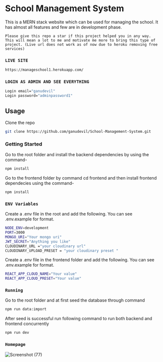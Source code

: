# School Management System

This is a MERN stack website which can be used for managing the school. It has almost all features and few are in development phase.

`Please give this repo a star if this project helped you in any way. This will mean a lot to me and motivate me more to bring this type of project. (Live url does not work as of now due to heroku removing free services)`

### `LIVE SITE`

```bash
https://manageschool1.herokuapp.com/

``` 

### `LOGIN AS ADMIN AND SEE EVERYTHING`

```bash
Login email="ganudevil"
Login password="adminpassword1"
```

## Usage

Clone the repo

```bash
git clone https://github.com/ganudevil/School-Management-System.git
```

### Getting Started

Go to the root folder and install the backend dependencies by using the command-

```bash
npm install
```

Go to the frontend folder by command cd frontend and then install frontend dependecies using the command-

```bash
npm install
```

### `ENV Variables`

Create a .env file in the root and add the following. You can see .env.example for format.

```bash
NODE_ENV=development
PORT=3000
MONGO_URI="Your mongo uri"
JWT_SECRET="Anything you like"
CLOUDINARY_URL ="your cloudinary url"
CLOUDINARY_UPLOAD_PRESET = "your cloudinary preset "
```
Create a .env file in the frontend folder and add the following. You can see .env.example for format.

```bash
REACT_APP_CLOUD_NAME="Your value"
REACT_APP_CLOUD_PRESET="Your value"
```
### `Running`

Go to the root folder and at first seed the database through command

```bash
npm run data:import
```

After seed is successful run following command to run both backend and frontend concurrently

```bash
npm run dev
```


### `Homepage`



![Screenshot (77)](https://github.com/user-attachments/assets/d5817181-1b7e-4a8c-8130-f6e0419ede5e)


